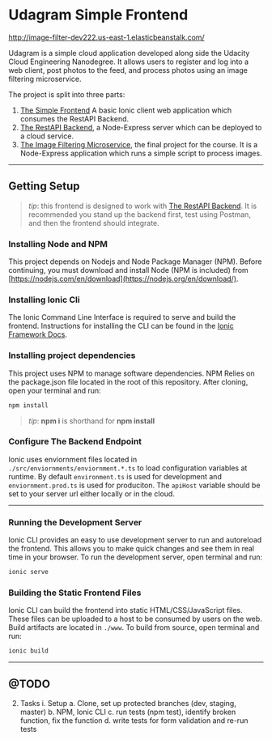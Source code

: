 # Udagram Simple Frontend

http://image-filter-dev222.us-east-1.elasticbeanstalk.com/

Udagram is a simple cloud application developed along side the Udacity Cloud Engineering Nanodegree. It allows users to register and log into a web client, post photos to the feed, and process photos using an image filtering microservice.

The project is split into three parts:

1. [The Simple Frontend](https://github.com/kwamito/cloud-developer/tree/master/course-02/exercises/udacity-c2-frontend)
   A basic Ionic client web application which consumes the RestAPI Backend.
2. [The RestAPI Backend](https://github.com/kwamito/cloud-developer/tree/master/course-02/exercises/udacity-c2-restapi), a Node-Express server which can be deployed to a cloud service.
3. [The Image Filtering Microservice](https://github.com/kwamito/cloud-developer/tree/master/course-02/project/image-filter-starter-code), the final project for the course. It is a Node-Express application which runs a simple script to process images.

---

## Getting Setup

> _tip_: this frontend is designed to work with [The RestAPI Backend](https://github.com/kwamito/cloud-developer/tree/master/course-02/exercises/udacity-c2-frontend). It is recommended you stand up the backend first, test using Postman, and then the frontend should integrate.

### Installing Node and NPM

This project depends on Nodejs and Node Package Manager (NPM). Before continuing, you must download and install Node (NPM is included) from [https://nodejs.com/en/download](https://nodejs.org/en/download/).

### Installing Ionic Cli

The Ionic Command Line Interface is required to serve and build the frontend. Instructions for installing the CLI can be found in the [Ionic Framework Docs](https://ionicframework.com/docs/installation/cli).

### Installing project dependencies

This project uses NPM to manage software dependencies. NPM Relies on the package.json file located in the root of this repository. After cloning, open your terminal and run:

```bash
npm install
```

> _tip_: **npm i** is shorthand for **npm install**

### Configure The Backend Endpoint

Ionic uses enviornment files located in `./src/enviornments/enviornment.*.ts` to load configuration variables at runtime. By default `environment.ts` is used for development and `enviornment.prod.ts` is used for produciton. The `apiHost` variable should be set to your server url either locally or in the cloud.

---

### Running the Development Server

Ionic CLI provides an easy to use development server to run and autoreload the frontend. This allows you to make quick changes and see them in real time in your browser. To run the development server, open terminal and run:

```bash
ionic serve
```

### Building the Static Frontend Files

Ionic CLI can build the frontend into static HTML/CSS/JavaScript files. These files can be uploaded to a host to be consumed by users on the web. Build artifacts are located in `./www`. To build from source, open terminal and run:

```bash
ionic build
```

---

## @TODO

2. Tasks
   i. Setup
   a. Clone, set up protected branches (dev, staging, master)
   b. NPM, Ionic CLI
   c. run tests (npm test), identify broken function, fix the function
   d. write tests for form validation and re-run tests
